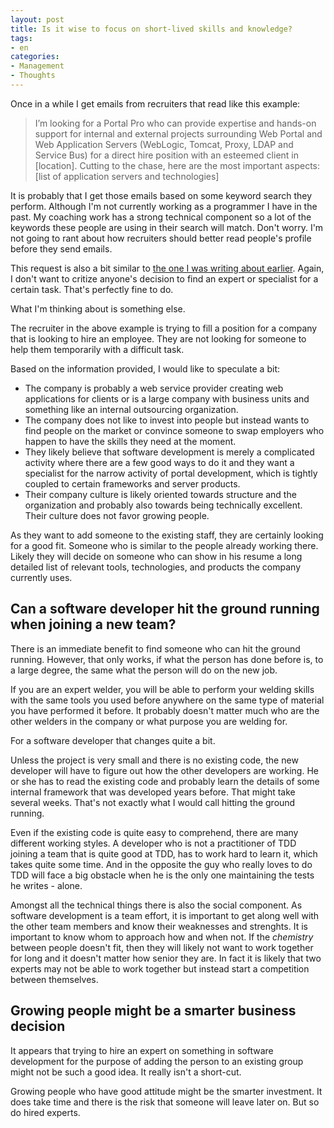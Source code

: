 ```yaml
---
layout: post
title: Is it wise to focus on short-lived skills and knowledge?
tags:
- en
categories:
- Management
- Thoughts
---
```

Once in a while I get emails from recruiters that read like this example:

> I’m looking for a Portal Pro who can provide expertise and hands-on support for internal and external projects surrounding Web Portal and Web Application Servers (WebLogic, Tomcat, Proxy, LDAP and Service Bus) for a direct hire position with an esteemed client in [location].  Cutting to the chase, here are the most important aspects: [list of application servers and technologies]

It is probably that I get those emails based on some keyword search they perform. Although I'm not currently working as a programmer I have in the past. My coaching work has a strong technical component so a lot of the keywords these people are using in their search will match. Don't worry. I'm not going to rant about how recruiters should better read people's profile before they send emails.

This request is also a bit similar to [the one I was writing about earlier](/2014/11/12/find-an-expert-for-training-or-an-expert-in-training.html). Again, I don't want to critize anyone's decision to find an expert or specialist for a certain task. That's perfectly fine to do.

What I'm thinking about is something else.

The recruiter in the above example is trying to fill a position for a company that is looking to hire an employee. They are not looking for someone to help them temporarily with a difficult task.

Based on the information provided, I would like to speculate a bit:

* The company is probably a web service provider creating web applications for clients or is a large company with business units and something like an internal outsourcing organization. 
* The company does not like to invest into people but instead wants to find people on the market or convince someone to swap employers who happen to have the skills they need at the moment. 
* They likely believe that software development is merely a complicated activity where there are a few good ways to do it and they want a specialist for the narrow activity of portal development, which is tightly coupled to certain frameworks and server products.
* Their company culture is likely oriented towards structure and the organization and probably also towards being technically excellent. Their culture does not favor growing people.

As they want to add someone to the existing staff, they are certainly looking for a good fit. Someone who is similar to the people already working there. Likely they will decide on someone who can show in his resume a long detailed list of relevant tools, technologies, and products the company currently uses.

## Can a software developer hit the ground running when joining a new team?
There is an immediate benefit to find someone who can hit the ground running. However, that only works, if what the person has done before is, to a large degree, the same what the person will do on the new job.

If you are an expert welder, you will be able to perform your welding skills with the same tools you used before anywhere on the same type of material you have performed it before. It probably doesn't matter much who are the other welders in the company or what purpose you are welding for.

For a software developer that changes quite a bit.

Unless the project is very small and there is no existing code, the new developer will have to figure out how the other developers are working. He or she has to read the existing code and probably learn the details of some internal framework that was developed years before. That might take several weeks. That's not exactly what I would call hitting the ground running.

Even if the existing code is quite easy to comprehend, there are many different working styles. A developer who is not a practitioner of TDD joining a team that is quite good at TDD, has to work hard to learn it, which takes quite some time. And in the opposite the guy who really loves to do TDD will face a big obstacle when he is the only one maintaining the tests he writes - alone.

Amongst all the technical things there is also the social component. As software development is a team effort, it is important to get along well with the other team members and know their weaknesses and strenghts. It is important to know whom to approach how and when not. If the *chemistry* between people doesn't fit, then they will likely not want to work together for long and it doesn't matter how senior they are. In fact it is likely that two experts may not be able to work together but instead start a competition between themselves.

## Growing people might be a smarter business decision
It appears that trying to hire an expert on something in software development for the purpose of adding the person to an existing group might not be such a good idea. It really isn't a short-cut.

Growing people who have good attitude might be the smarter investment. It does take time and there is the risk that someone will leave later on. But so do hired experts.
